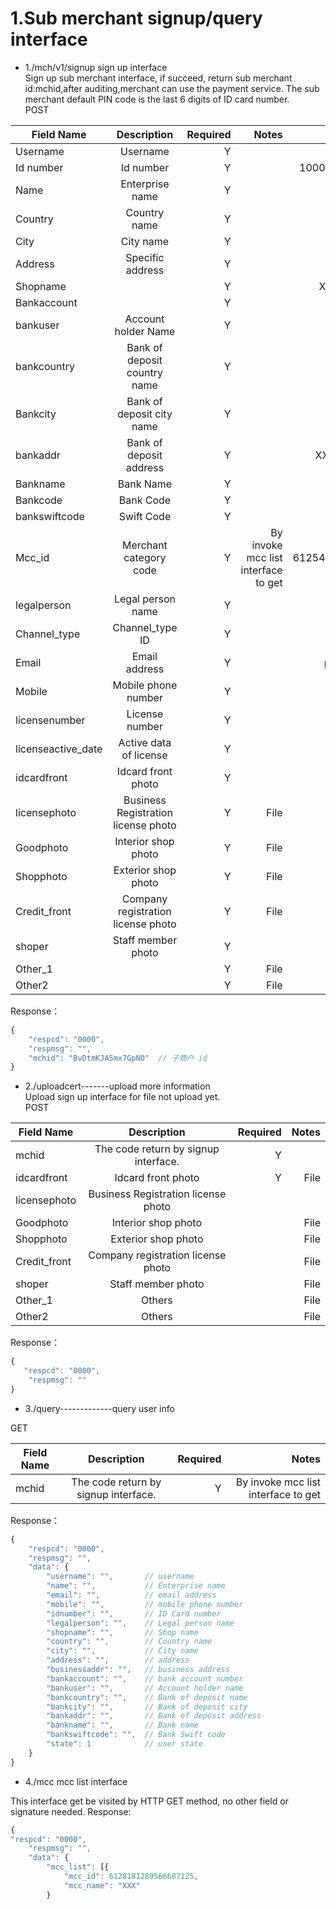 # 1.Sub merchant signup/query interface
+ 1./mch/v1/signup sign up interface                            
Sign up sub merchant interface, if succeed, return sub merchant id:mchid,after auditing,merchant can use the payment service. The sub merchant default PIN code is the last 6 digits of ID card number.                         
POST          

| Field Name    | Description   | Required  | Notes 	 | Example  |
| ------------- |:-------------:| ---------:| ----------:| --------:|
| Username |Username| Y | |Some_user|
| Id number | Id number |Y | |100000201608220123 |
| Name | Enterprise name |Y| | XX Company|
|Country  | Country name |Y| | China|
|City  |City name  |Y| |Beijing |
| Address  |Specific address  |Y| | |
| Shopname |  |Y| | XX District,XX Street|
| Bankaccount |  |Y| | XX Shop|
|bankuser  | Account holder Name |Y| | 1234567890|
|bankcountry  | Bank of deposit country name |Y| |China |
|Bankcity  |Bank of deposit city name  |Y| |Beijing |
| bankaddr | Bank of deposit address |Y| |XX district XX branch |
| Bankname |Bank Name  |Y| |BOC |
|Bankcode  |Bank Code  |Y| |123 |
|bankswiftcode  | Swift Code |Y| |456 |
|Mcc_id  | Merchant category code |Y| By invoke mcc list interface to get|6125485337528623306 |
| legalperson | Legal person name |Y| |Peter |
|Channel_type  |Channel_type ID  |Y| | |
| Email |Email address  |Y| |mail@exmaple.com |
|Mobile  | Mobile phone number |Y| | 14412345678|
| licensenumber |License number  |Y| |1234567890 |
| licenseactive_date | Active data of license |Y| | |
| idcardfront |Idcard front photo  |Y| | |
| licensephoto | Business Registration license photo |Y| File| |
| Goodphoto | Interior shop photo |Y|File | |
| Shopphoto | Exterior shop photo |Y|File  | |
|  Credit_front| Company registration license photo |Y|File   | |
| shoper | Staff member photo |Y| | |
| Other_1 |  |Y| File| |
| Other2 |  |Y|File | |

Response：
```javascript
{
    "respcd": "0000",
    "respmsg": "",
    "mchid": "BvDtmKJA5mx7GpN0"  // 子商户 id
}
 ```     
+ 2./uploadcert-------upload more information                    
Upload sign up interface for file not upload yet.                          
POST        

| Field Name    | Description   | Required  | Notes 	 | 
| ------------- |:-------------:| ---------:| ----------:|
|mchid  |The code return by signup interface.| Y | |
| idcardfront |Idcard front photo|Y  |File |
|  licensephoto|Business Registration license photo|  | |File|
| Goodphoto |Interior shop photo|  | File|
| Shopphoto |Exterior shop photo|  |File |
|Credit_front  |Company registration license photo|  |File |
| shoper |Staff member photo|  |File |
|Other_1  |Others|  |File |
| Other2 |Others|  | File|
Response：
```javascript
{
   "respcd": "0000",
    "respmsg": ""
}
 ```     
 
+ 3./query-------------query user info 

GET

| Field Name    | Description   | Required  | Notes 	 | 
| ------------- |:-------------:| ---------:| ----------:|
|mchid  |The code return by signup interface.| Y|By invoke mcc list interface to get|
Response：
```javascript
{
    "respcd": "0000",
    "respmsg": "",
    "data": {
        "username": "",       // username	
        "name": "",           // Enterprise name
        "email": "",          // email address
        "mobile": "",         // mobile phone number
        "idnumber": "",       // ID Card number
        "legalperson": "",    // Legal person name
        "shopname": "",       // Shop name
        "country": "",        // Country name
        "city": "",           // City name
        "address": "",        // address
        "businessaddr": "",   // business address
        "bankaccount": "",    // bank account number
        "bankuser": "",       // Account holder name
        "bankcountry": "",    // Bank of deposit name
        "bankcity": "",       // Bank of deposit city
        "bankaddr": "",       // Bank of deposit address
        "bankname": "",       // Bank name
        "bankswiftcode": "",  // Bank Swift code
        "state": 1            // user state
    }
}
 ``` 
 
 + 4./mcc mcc list interface

This interface get be visited by HTTP GET method, no other field or signature needed.
Response:
```javascript
{
"respcd": "0000",
    "respmsg": "",
    "data": {
        "mcc_list": [{
            "mcc_id": 6128181289566687125,
            "mcc_name": "XXX"
        }
```
